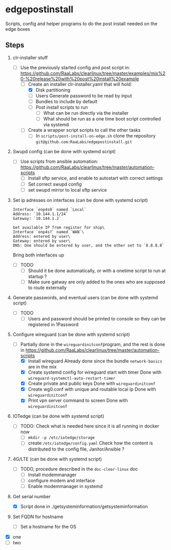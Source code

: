 # edgepostinstall

Scripts, config and helper programs to do the post install needed on the edge boxes

## Steps

1. clr-installer stuff
    - [ ] Use the previously started config and post script in:\
    <https://github.com/RaaLabs/clearlinux/tree/master/examples/mix%20-%20release%20with%20post%20install%20example>
        - [ ] Create an installer clr-installer.yaml that will hold:
            - [x] Disk partitioning
            - [ ] Users
                Generate password to be read by input
            - [ ] Bundles to include by default
            - [ ] Post install scripts to run
                - [ ] What can be run directly via the installer
                - [ ] What should be run as a one time boot script controlled via systemd
        - [ ] Create a wrapper script scripts to call the other tasks
            - [ ] In `scripts/post-install-on-edge.sh` clone the repository `git@github.com:RaaLabs/edgepostinstall.git`

2. Swupd config (can be done with systemd script)
    - [ ] Use scripts from ansible automation:\
    <https://github.com/RaaLabs/clearlinux/tree/master/automation-scripts>
        - [ ] Install sftp service, and enable to autostart with correct settings
        - [ ] Set correct swupd config
        - [ ] set swupd mirror to local sftp service

3. Set ip adresses on interfaces (can be done with systemd script)
    
    ```text
    Interface `enp4s0` named `Local`
    Address: `10.144.1.1/24`
    Gateway: `10.144.1.2`
    ```

    ```text    
    Get available IP from register for ship\
    Interface `enp4s?` named `WAN`\
    Address: entered by user\
    Gateway: entered by user\
    DNS: One should be entered by user, and the other set to `8.8.8.8`
    ```

    Bring both interfaces up

    - [ ] TODO
        - [ ] Should it be done automatically, or with a onetime script to run at startup ?
        - [ ] Make sure gatway are only added to the ones who are supposed to route externally

4. Generate passwords, and eventual users (can be done with systemd script)
    - [ ] TODO
        - [ ] Users and password should be printed to console so they can be registered in 1Password

5. Configure wireguard (can be done with systemd script)
    - [ ] Partially done in the `wireguardinitconf`program, and the rest is done in <https://github.com/RaaLabs/clearlinux/tree/master/automation-scripts>
        - [x] Install wireguard
        Already done since the bundle `network-basics` are in the mix
        - [x] Create systemd config for wireguard start with timer
        Done with `wireguard-systemctl-auto-restart-timer`
        - [x] Create private and public keys
        Done with `wireguardinitconf`
        - [x] Create wg0.conf with unique and routable local ip
        Done with `wireguardinitconf`
        - [x] Print vpn server command to screen
        Done with `wireguardinitconf`

6. IOTedge (can be done with systemd script)
    - [ ] TODO: Check what is needed here since it is all running in docker now
        - [ ] `mkdir -p /etc/iotedge/storage`
        - [ ] create `/etc/iotedge/config.yaml`
        Check how the content is distributed to the config file, Janitor/Ansible ?

7. 4G/LTE (can be done with systemd script)
    - [ ] TODO, procedure described in the `doc-clear-linux` doc
        - [ ] Install modemmanager
        - [ ] configure modem and interface
        - [ ] Enable modemmanager in systemd

8. Get serial number
    - [x] Script done in ./getsysteminformation/getsysteminformation

9. Set FQDN for hostname
    - [ ] Set a hostname for the OS

- [x] one
- [ ] two
